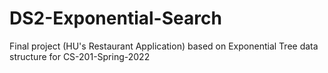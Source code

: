 # DS2-Exponential-Search
Final project (HU's Restaurant Application) based on Exponential Tree data structure for CS-201-Spring-2022
